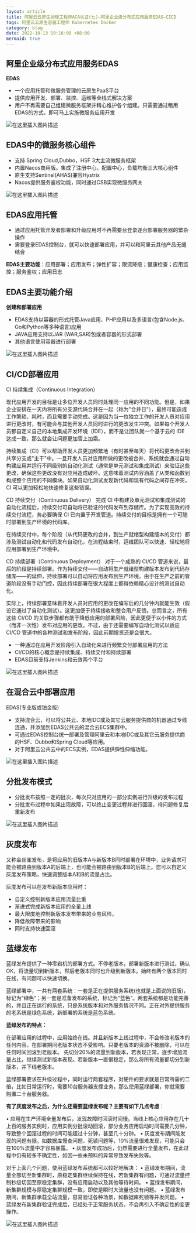 ```yaml
---
layout: article
title: 阿里云云原生助理工程师ACA认证(七)—阿里企业级分布式应用服务EDAS—CICD
tags: 阿里云云原生容器工程师 Kubernetes Docker
category: blog
date: 2022-10-13 19:16:00 +08:00
mermaid: true
---
```

## 阿里企业级分布式应用服务EDAS
**EDAS**

- 一个应用托管和微服务管理的云原生PaaS平台
- 提供应用开发、部署、监控、运维等全栈式解决方案
- 用户不再需要自己组建微服务框架并精心维护各个组建。只需要通过租用EDAS的方式，即可马上实施微服务应用开发

![在这里插入图片描述](https://img-blog.csdnimg.cn/651ac545a56d4a55b62eac5a1e820792.png)

## EDAS中的微服务核心组件
- 支持 Spring Cloud,Dubbo，HSF 3大主流微服务框架
- 内置Nacos商用版。集成了注册中心，配置中心，负载均衡三大核心组件
- 原生支持Sentinel(AHAS)兼容Hystrix
- Nacos提供服务鉴权功能，同时通过CSB实现微服务网关

![在这里插入图片描述](https://img-blog.csdnimg.cn/55d9952f478643f3adeb74f9eec88834.png)

## EDAS应用托管
- 通过应用托管开发者部署和升级应用时不再需要台登录逐台部署服务器的繁杂操作
- 需要登录EDAS控制台，就可以快速部署应用，并可以和阿里云其他产品无缝结合

**EDAS主要功能**：应用部署；应用发布；弹性扩容；限流降级；健康检查；应用监控；服务鉴权；应用日志

## EDAS主要功能介绍
**创建和部署应用**

- EDAS支持以容器的形式托管Java应用、PHP应用以及多语言(包含Node.js、Go和Python等多种语言)应用
- JAVA应用支持以JAR (WAR,SAR)包或者容器的形式部署
- 其他语言使用容器进行部署

![在这里插入图片描述](https://img-blog.csdnimg.cn/6577e86acd50410fbea720fe42c58725.png)

## CI/CD部署应用
CI 持续集成（Continuous Integration）

现代应用开发的目标是让多位开发人员同时处理同一应用的不同功能。但是，如果企业安排在一天内将所有分支源代码合并在一起（称为"合并日"），最终可能造成工作繁琐、耗时，而且需要手动完成。这是因为当一位独立工作的开发人员对应用进行更改时，有可能会与其他开发人员同时进行的更改发生冲突。如果每个开发人员都自定义自己的本地集成开发环境（IDE），而不是让团队就一个基于云的 IDE 达成一致，那么就会让问题更加雪上加霜。

持续集成（CI）可以帮助开发人员更加频繁地（有时甚至每天）将代码更改合并到共享分支或"主干"中。一旦开发人员对应用所做的更改被合并，系统就会通过自动构建应用并运行不同级别的自动化测试（通常是单元测试和集成测试）来验证这些更改，确保这些更改没有对应用造成破坏。这意味着测试内容涵盖了从类和函数到构成整个应用的不同模块。如果自动化测试发现新代码和现有代码之间存在冲突，CI 可以更加轻松地快速修复这些错误。

CD 持续交付（Continuous Delivery）
完成 CI 中构建及单元测试和集成测试的自动化流程后，持续交付可自动将已验证的代码发布到存储库。为了实现高效的持续交付流程，务必要确保 CI 已内置于开发管道。持续交付的目标是拥有一个可随时部署到生产环境的代码库。

在持续交付中，每个阶段（从代码更改的合并，到生产就绪型构建版本的交付）都涉及测试自动化和代码发布自动化。在流程结束时，运维团队可以快速、轻松地将应用部署到生产环境中。

CD 持续部署（Continuous Deployment）
对于一个成熟的 CI/CD 管道来说，最后的阶段是持续部署。作为持续交付——自动将生产就绪型构建版本发布到代码存储库——的延伸，持续部署可以自动将应用发布到生产环境。由于在生产之前的管道阶段没有手动门控，因此持续部署在很大程度上都得依赖精心设计的测试自动化。

实际上，持续部署意味着开发人员对应用的更改在编写后的几分钟内就能生效（假设它通过了自动化测试）。这更加便于持续接收和整合用户反馈。总而言之，所有这些 CI/CD 的关联步骤都有助于降低应用的部署风险，因此更便于以小件的方式（而非一次性）发布对应用的更改。不过，由于还需要编写自动化测试以适应 CI/CD 管道中的各种测试和发布阶段，因此前期投资还是会很大。

- 一种通过在应用开发阶段引入自动化来进行频繁交付部署应用的方法
- CI/CD的核心概念是持续集成、持续交付和持续部署
- EDAS目前支持Jenkins和云效两个平台


![在这里插入图片描述](https://img-blog.csdnimg.cn/d99950f5186640c0a913d2ec423dd42a.png)

## 在混合云中部署应用

EDAS(专业版或铂金版)

- 支持混合云，可以将公共云、本地IDC或及其它云服务提供商的机器通过专线连通，并添加到EDAS公共云的混合云ECS集群中。
- 可通过EDAS控制台统一部署及管理阿里云和本地IDC或及其它云服务提供商的HSF、Dubbo和Spring Cloud等应用。
- 对于阿里云公共云中的ECS实例，EDAS提供弹性伸缩功能。

![在这里插入图片描述](https://img-blog.csdnimg.cn/17f7bb141b70424bb9601bc43595740f.png)

## 分批发布模式
- 分批发布按照一定的批次，每次只对应用的一部分实例进行升级的发布过程
- 分批发布过程中如果出现故障，可以终止变更过程并进行回滚，待问题修复后重新发布

![在这里插入图片描述](https://img-blog.csdnimg.cn/ded91146bd414e3e91768a7d3fac3252.png)
## 灰度发布

又称金丝雀发布，是将应用的旧版本A与新版本B同时部署在环境中，业务请求可能会被路由到版本A的后端上，也可能会被路由到版本B的后端上。您可以自定义灰度发布策略，快速调整版本A和B的流量占比。

灰度发布可以在发布新版本应用时：

- 自定义控制新版本应用流量比重
- 渐进式完成新版本应用的全量上线
- 最大限度地控制新版本发布带来的业务风险，
- 降低故障带来的影响
- 同时支持快速回滚

## 蓝绿发布

蓝绿发布提供了一种零宕机的部署方式。不停老版本，部署新版本进行测试，确认OK，将流量切到新版本，然后老版本同时也升级到新版本。始终有两个版本同时在线，有问题可以快速切换。

蓝绿部署中，一共有两套系统：一套是正在提供服务系统(也就是上面说的旧版)，标记为“绿色”；另一套是准备发布的系统，标记为“蓝色”。两套系统都是功能完善的，并且正在运行的系统，只是系统版本和对外服务情况不同。正在对外提供服务的老系统是绿色系统，新部署的系统是蓝色系统。

**蓝绿发布的特点：**

在部署应用的过程中，应用始终在线。并且新版本上线过程中，不会修改老版本的任何内容，在部署期间老版本状态不受影响。只要老版本的资源不被删除，可以在任何时间回滚到老版本。
先切分20%的流量到新版本，若表现正常，逐步增加流量占比，继续测试新版本表现。若新版本一直很稳定，那么将所有流量都切分到新版本，并下线老版本。

蓝绿部署要求在升级过程中，同时运行两套程序，对硬件的要求就是日常所需的二倍，比如日常运行时，需要10台服务器支撑业务，那么使用蓝绿部署，你就需要购置二十台服务器。

**有了灰度发布之后，为什么还需要蓝绿发布呢？主要有如下几点考虑**：

• 应用在生产环境全量发布后，发现故障时回滚时间慢。当线上核心应用存在几十上百的服务实例时，应用实例分批滚动回滚，部分业务应用启动时间需要几分钟，导致整个回滚过程的时间可能超过十分钟，甚至几十分钟。
• 灰度发布期间能发现的问题有限。如数据库慢查问题、死锁问题等，10%流量很难发现，可能只会在100%流量中才容易暴露。
• 灰度发布成功后，仍然需要进行全量发布，在此过程中仍有较多不确定性，如因一些未预料的异常导致发布失败等。

对于上面几个问题，使用蓝绿发布系统都可以较好地解决：
•  蓝绿发布期间，流量全部切至新集群时，原稳定集群继续保持在线，若新集群有问题，可通过流量控制秒级切回至原稳定集群，没有应用启动以及其他等待时间。
• 蓝绿发布期间，新集群规模与原稳定集群规模一致，即使是瞬时大流量也没有问题。
• 蓝绿发布期间，新集群承载全站流量，容易验证各种场景，如数据库死锁等并发问题。
• 蓝绿发布新集群验证完成后，已经处于正常服务状态，不会再引入不确定性的变更操作。


![在这里插入图片描述](https://img-blog.csdnimg.cn/f33971df36214b849ec892639adee888.png)
